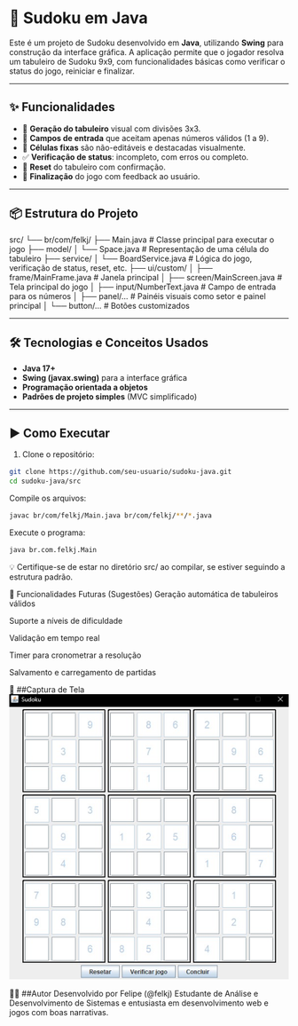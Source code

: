 # 🧩 Sudoku em Java

Este é um projeto de Sudoku desenvolvido em **Java**, utilizando **Swing** para construção da interface gráfica. A aplicação permite que o jogador resolva um tabuleiro de Sudoku 9x9, com funcionalidades básicas como verificar o status do jogo, reiniciar e finalizar.

---

## ✨ Funcionalidades

- 🧠 **Geração do tabuleiro** visual com divisões 3x3.  
- 🔢 **Campos de entrada** que aceitam apenas números válidos (1 a 9).  
- 🔐 **Células fixas** são não-editáveis e destacadas visualmente.  
- ✅ **Verificação de status**: incompleto, com erros ou completo.  
- 🔁 **Reset** do tabuleiro com confirmação.  
- 🏁 **Finalização** do jogo com feedback ao usuário.  

---

## 📦 Estrutura do Projeto

src/
└── br/com/felkj/
├── Main.java # Classe principal para executar o jogo
├── model/
│ └── Space.java # Representação de uma célula do tabuleiro
├── service/
│ └── BoardService.java # Lógica do jogo, verificação de status, reset, etc.
├── ui/custom/
│ ├── frame/MainFrame.java # Janela principal
│ ├── screen/MainScreen.java # Tela principal do jogo
│ ├── input/NumberText.java # Campo de entrada para os números
│ ├── panel/… # Painéis visuais como setor e painel principal
│ └── button/… # Botões customizados

---

## 🛠️ Tecnologias e Conceitos Usados

- **Java 17+**  
- **Swing (javax.swing)** para a interface gráfica  
- **Programação orientada a objetos**  
- **Padrões de projeto simples** (MVC simplificado)  

---

## ▶️ Como Executar

1. Clone o repositório:

```bash
git clone https://github.com/seu-usuario/sudoku-java.git
cd sudoku-java/src
```
Compile os arquivos:
```bash
javac br/com/felkj/Main.java br/com/felkj/**/*.java
```
Execute o programa:
```bash
java br.com.felkj.Main
```
💡 Certifique-se de estar no diretório src/ ao compilar, se estiver seguindo a estrutura padrão.

🧪 Funcionalidades Futuras (Sugestões)
Geração automática de tabuleiros válidos

Suporte a níveis de dificuldade

Validação em tempo real

Timer para cronometrar a resolução

Salvamento e carregamento de partidas

📸 ##Captura de Tela
![Sudoku](/sudoku.png)

👨‍💻 ##Autor
Desenvolvido por Felipe (@felkj)
Estudante de Análise e Desenvolvimento de Sistemas e entusiasta em desenvolvimento web e jogos com boas narrativas.
